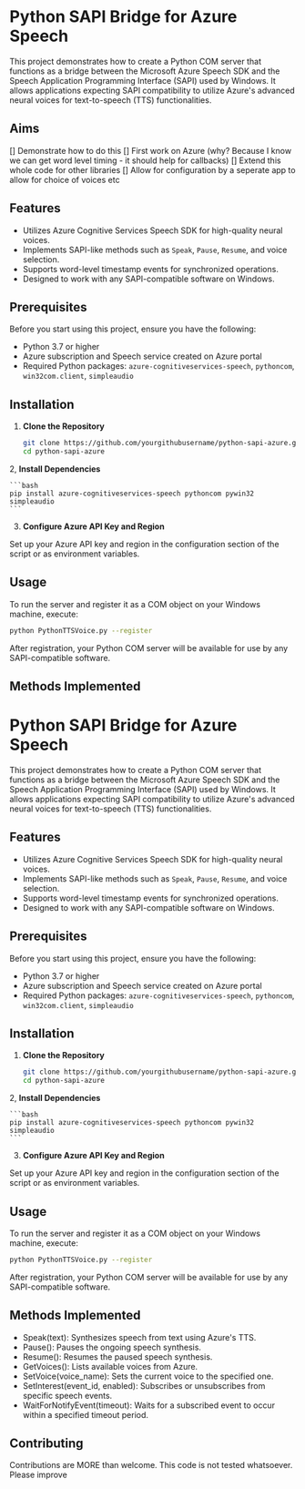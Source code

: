 # Python SAPI Bridge for Azure Speech

This project demonstrates how to create a Python COM server that functions as a bridge between the Microsoft Azure Speech SDK and the Speech Application Programming Interface (SAPI) used by Windows. It allows applications expecting SAPI compatibility to utilize Azure's advanced neural voices for text-to-speech (TTS) functionalities.

## Aims

[] Demonstrate how to do this
[] First work on Azure (why? Because I know we can get word level timing - it should help for callbacks)
[] Extend this whole code for other libraries
[] Allow for configuration by a seperate app to allow for choice of voices etc


## Features

- Utilizes Azure Cognitive Services Speech SDK for high-quality neural voices.
- Implements SAPI-like methods such as `Speak`, `Pause`, `Resume`, and voice selection.
- Supports word-level timestamp events for synchronized operations.
- Designed to work with any SAPI-compatible software on Windows.

## Prerequisites

Before you start using this project, ensure you have the following:
- Python 3.7 or higher
- Azure subscription and Speech service created on Azure portal
- Required Python packages: `azure-cognitiveservices-speech`, `pythoncom`, `win32com.client`, `simpleaudio`

## Installation

1. **Clone the Repository**
   ```bash
   git clone https://github.com/yourgithubusername/python-sapi-azure.git
   cd python-sapi-azure
   ```
2, **Install Dependencies**

    ```bash
    pip install azure-cognitiveservices-speech pythoncom pywin32 simpleaudio
    ```

3. **Configure Azure API Key and Region**

Set up your Azure API key and region in the configuration section of the script or as environment variables.

## Usage

To run the server and register it as a COM object on your Windows machine, execute:

```bash
python PythonTTSVoice.py --register
```

After registration, your Python COM server will be available for use by any SAPI-compatible software.

## Methods Implemented

# Python SAPI Bridge for Azure Speech

This project demonstrates how to create a Python COM server that functions as a bridge between the Microsoft Azure Speech SDK and the Speech Application Programming Interface (SAPI) used by Windows. It allows applications expecting SAPI compatibility to utilize Azure's advanced neural voices for text-to-speech (TTS) functionalities.

## Features

- Utilizes Azure Cognitive Services Speech SDK for high-quality neural voices.
- Implements SAPI-like methods such as `Speak`, `Pause`, `Resume`, and voice selection.
- Supports word-level timestamp events for synchronized operations.
- Designed to work with any SAPI-compatible software on Windows.

## Prerequisites

Before you start using this project, ensure you have the following:
- Python 3.7 or higher
- Azure subscription and Speech service created on Azure portal
- Required Python packages: `azure-cognitiveservices-speech`, `pythoncom`, `win32com.client`, `simpleaudio`

## Installation

1. **Clone the Repository**
   ```bash
   git clone https://github.com/yourgithubusername/python-sapi-azure.git
   cd python-sapi-azure
   ```
2, **Install Dependencies**

    ```bash
    pip install azure-cognitiveservices-speech pythoncom pywin32 simpleaudio
    ```

3. **Configure Azure API Key and Region**

Set up your Azure API key and region in the configuration section of the script or as environment variables.

## Usage

To run the server and register it as a COM object on your Windows machine, execute:

```bash
python PythonTTSVoice.py --register
```

After registration, your Python COM server will be available for use by any SAPI-compatible software.

## Methods Implemented

* Speak(text): Synthesizes speech from text using Azure's TTS.
* Pause(): Pauses the ongoing speech synthesis.
* Resume(): Resumes the paused speech synthesis.
* GetVoices(): Lists available voices from Azure.
* SetVoice(voice_name): Sets the current voice to the specified one.
* SetInterest(event_id, enabled): Subscribes or unsubscribes from specific speech events.
* WaitForNotifyEvent(timeout): Waits for a subscribed event to occur within a specified timeout period.

## Contributing

Contributions are MORE than welcome. This code is not tested whatsoever. Please improve

